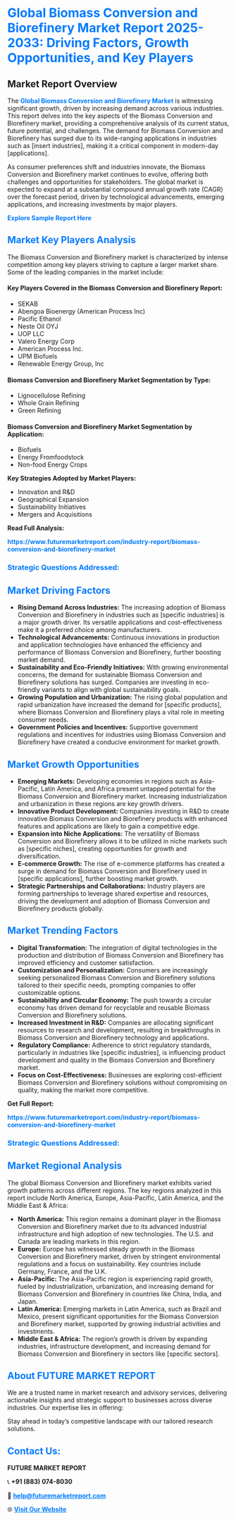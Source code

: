 <h1 style="color: #007BFF;">Global Biomass Conversion and Biorefinery Market Report 2025-2033: Driving Factors, Growth Opportunities, and Key Players</h1>

<section id="overview">
<h2>Market Report Overview</h2>
<p>The <a href="https://www.futuremarketreport.com/industry-report/biomass-conversion-and-biorefinery-market" style="color: #007BFF; text-decoration: none;"><strong>Global Biomass Conversion and Biorefinery Market</strong></a> is witnessing significant growth, driven by increasing demand across various industries. This report delves into the key aspects of the Biomass Conversion and Biorefinery market, providing a comprehensive analysis of its current status, future potential, and challenges. The demand for Biomass Conversion and Biorefinery has surged due to its wide-ranging applications in industries such as [insert industries], making it a critical component in modern-day [applications].</p>
<p>As consumer preferences shift and industries innovate, the Biomass Conversion and Biorefinery market continues to evolve, offering both challenges and opportunities for stakeholders. The global market is expected to expand at a substantial compound annual growth rate (CAGR) over the forecast period, driven by technological advancements, emerging applications, and increasing investments by major players.</p>
</section>

<section id="overview">
<p><a href="https://www.futuremarketreport.com/request-sample/reportId=59231" style="color: #007BFF; text-decoration: none;"><strong>Explore Sample Report Here</strong></a></p>
</section>

<section id="key-players">
<h2 style="color: #007BFF;">Market Key Players Analysis</h2>
<p>The Biomass Conversion and Biorefinery market is characterized by intense competition among key players striving to capture a larger market share. Some of the leading companies in the market include:</p>
<h4>Key Players Covered in the Biomass Conversion and Biorefinery Report:</h4>
<ul><li>SEKAB</li><li>Abengoa Bioenergy (American Process Inc)</li><li>Pacific Ethanol</li><li>Neste Oil OYJ</li><li>UOP LLC</li><li>Valero Energy Corp</li><li>American Process Inc.</li><li>UPM Biofuels</li><li>Renewable Energy Group, Inc</li></ul>
<h4>Biomass Conversion and Biorefinery Market Segmentation by Type:</h4>
<ul><li>Lignocellulose Refining</li><li>Whole Grain Refining</li><li>Green Refining</li></ul>

<h4>Biomass Conversion and Biorefinery Market Segmentation by Application:</h4>
<ul><li>Biofuels</li><li>Energy Fromfoodstock</li><li>Non-food Energy Crops</li></ul>
<p><strong>Key Strategies Adopted by Market Players:</strong></p>
<ul>
<li>Innovation and R&D</li>
<li>Geographical Expansion</li>
<li>Sustainability Initiatives</li>
<li>Mergers and Acquisitions</li>
</ul>
</section>

<section>
<p><strong>Read Full Analysis: </strong></p><a href="https://www.futuremarketreport.com/industry-report/biomass-conversion-and-biorefinery-market" style="color: #007BFF; text-decoration: none;"><strong>https://www.futuremarketreport.com/industry-report/biomass-conversion-and-biorefinery-market</strong></a>
<h3 style="color: #007BFF;">Strategic Questions Addressed:</h3>
</section>

<section id="driving-factors">
<h2 style="color: #007BFF;">Market Driving Factors</h2>
<ul>
<li><strong>Rising Demand Across Industries:</strong> The increasing adoption of Biomass Conversion and Biorefinery in industries such as [specific industries] is a major growth driver. Its versatile applications and cost-effectiveness make it a preferred choice among manufacturers.</li>
<li><strong>Technological Advancements:</strong> Continuous innovations in production and application technologies have enhanced the efficiency and performance of Biomass Conversion and Biorefinery, further boosting market demand.</li>
<li><strong>Sustainability and Eco-Friendly Initiatives:</strong> With growing environmental concerns, the demand for sustainable Biomass Conversion and Biorefinery solutions has surged. Companies are investing in eco-friendly variants to align with global sustainability goals.</li>
<li><strong>Growing Population and Urbanization:</strong> The rising global population and rapid urbanization have increased the demand for [specific products], where Biomass Conversion and Biorefinery plays a vital role in meeting consumer needs.</li>
<li><strong>Government Policies and Incentives:</strong> Supportive government regulations and incentives for industries using Biomass Conversion and Biorefinery have created a conducive environment for market growth.</li>
</ul>
</section>

<section id="growth-opportunities">
<h2 style="color: #007BFF;">Market Growth Opportunities</h2>
<ul>
<li><strong>Emerging Markets:</strong> Developing economies in regions such as Asia-Pacific, Latin America, and Africa present untapped potential for the Biomass Conversion and Biorefinery market. Increasing industrialization and urbanization in these regions are key growth drivers.</li>
<li><strong>Innovative Product Development:</strong> Companies investing in R&D to create innovative Biomass Conversion and Biorefinery products with enhanced features and applications are likely to gain a competitive edge.</li>
<li><strong>Expansion into Niche Applications:</strong> The versatility of Biomass Conversion and Biorefinery allows it to be utilized in niche markets such as [specific niches], creating opportunities for growth and diversification.</li>
<li><strong>E-commerce Growth:</strong> The rise of e-commerce platforms has created a surge in demand for Biomass Conversion and Biorefinery used in [specific applications], further boosting market growth.</li>
<li><strong>Strategic Partnerships and Collaborations:</strong> Industry players are forming partnerships to leverage shared expertise and resources, driving the development and adoption of Biomass Conversion and Biorefinery products globally.</li>
</ul>
</section>

<section id="trending-factors">
<h2 style="color: #007BFF;">Market Trending Factors</h2>
<ul>
<li><strong>Digital Transformation:</strong> The integration of digital technologies in the production and distribution of Biomass Conversion and Biorefinery has improved efficiency and customer satisfaction.</li>
<li><strong>Customization and Personalization:</strong> Consumers are increasingly seeking personalized Biomass Conversion and Biorefinery solutions tailored to their specific needs, prompting companies to offer customizable options.</li>
<li><strong>Sustainability and Circular Economy:</strong> The push towards a circular economy has driven demand for recyclable and reusable Biomass Conversion and Biorefinery solutions.</li>
<li><strong>Increased Investment in R&D:</strong> Companies are allocating significant resources to research and development, resulting in breakthroughs in Biomass Conversion and Biorefinery technology and applications.</li>
<li><strong>Regulatory Compliance:</strong> Adherence to strict regulatory standards, particularly in industries like [specific industries], is influencing product development and quality in the Biomass Conversion and Biorefinery market.</li>
<li><strong>Focus on Cost-Effectiveness:</strong> Businesses are exploring cost-efficient Biomass Conversion and Biorefinery solutions without compromising on quality, making the market more competitive.</li>
</ul>
</section>

<section>
<p><strong>Get Full Report: </strong></p><a href="https://www.futuremarketreport.com/industry-report/biomass-conversion-and-biorefinery-market" style="color: #007BFF; text-decoration: none;"><strong>https://www.futuremarketreport.com/industry-report/biomass-conversion-and-biorefinery-market</strong></a>
<h3 style="color: #007BFF;">Strategic Questions Addressed:</h3>
</section>


<section id="regional-analysis">
<h2 style="color: #007BFF;">Market Regional Analysis</h2>
<p>The global Biomass Conversion and Biorefinery market exhibits varied growth patterns across different regions. The key regions analyzed in this report include North America, Europe, Asia-Pacific, Latin America, and the Middle East & Africa:</p>
<ul>
<li><strong>North America:</strong> This region remains a dominant player in the Biomass Conversion and Biorefinery market due to its advanced industrial infrastructure and high adoption of new technologies. The U.S. and Canada are leading markets in this region.</li>
<li><strong>Europe:</strong> Europe has witnessed steady growth in the Biomass Conversion and Biorefinery market, driven by stringent environmental regulations and a focus on sustainability. Key countries include Germany, France, and the U.K.</li>
<li><strong>Asia-Pacific:</strong> The Asia-Pacific region is experiencing rapid growth, fueled by industrialization, urbanization, and increasing demand for Biomass Conversion and Biorefinery in countries like China, India, and Japan.</li>
<li><strong>Latin America:</strong> Emerging markets in Latin America, such as Brazil and Mexico, present significant opportunities for the Biomass Conversion and Biorefinery market, supported by growing industrial activities and investments.</li>
<li><strong>Middle East & Africa:</strong> The region’s growth is driven by expanding industries, infrastructure development, and increasing demand for Biomass Conversion and Biorefinery in sectors like [specific sectors].</li>
</ul>
</section>

<footer>
<h2 style="color: #007BFF;">About FUTURE MARKET REPORT</h2>
<p>We are a trusted name in market research and advisory services, delivering actionable insights and strategic support to businesses across diverse industries. Our expertise lies in offering:</p>

<p>Stay ahead in today’s competitive landscape with our tailored research solutions.</p>

<h2 style="color: #007BFF;">Contact Us:</h2>
<p><strong>FUTURE MARKET REPORT</strong></p>
<p>📞 <strong>+91 (883) 074-8030</strong></p>
<p>📧 <strong><a href="mailto:help@futuremarketreport.com" style="color: #007BFF;">help@futuremarketreport.com</a></strong></p>
<p>🌐 <strong><a href="https://www.futuremarketreport.com/" style="color: #007BFF;">Visit Our Website</a></strong></p>
</footer>